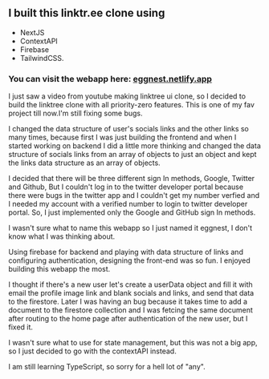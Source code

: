 ## I built this linktr.ee clone using
* NextJS
* ContextAPI
* Firebase
* TailwindCSS.

### You can visit the webapp here: [eggnest.netlify.app](https://eggnest.netlify.app/)

I just saw a video from youtube making linktree ui clone, so I decided to build the linktree clone with all priority-zero features.
This is one of my fav project till now.I'm still fixing some bugs.

I changed the data structure of user's socials links and the other links so many times, because first I was just building the frontend and when I started working on backend I did a little more thinking and changed the data structure of socials links from an array of objects to just an object and kept the links data structure as an array of objects.

I decided that there will be three different sign In methods, Google, Twitter and Github, But I couldn't log in to the twitter developer portal because there were bugs in the twitter app and I couldn't get my number verfied and I needed my account with a verified number to login to twitter developer portal. So, I just implemented only the Google and GitHub sign In methods.

I wasn't sure what to name this webapp so I just named it eggnest, I don't know what I was thinking about.

Using firebase for backend and playing with data structure of links and configuring authentication, designing the front-end was so fun.
I enjoyed building this webapp the most.

I thought if there's a new user let's create a userData object and fill it with email the profile image link and blank socials and links, and send that data to the firestore. Later I was having an bug because it takes time to add a document to the firestore collection and I was fetcing the same document after routing to the home page after authentication of the new user, but I fixed it.

I wasn't sure what to use for state management, but this was not a big app, so I just decided to go with the contextAPI instead.

I am still learning TypeScript, so sorry for a hell lot of "any".
